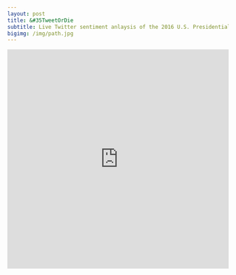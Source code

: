 ```yaml
---
layout: post
title: &#35TweetOrDie
subtitle: Live Twitter sentiment anlaysis of the 2016 U.S. Presidential Candidates
bigimg: /img/path.jpg
---
```


<iframe id="Schwastey" src="http://52.38.152.177:3838/Campaign/" style="border: none; width: 100%; height: 500px" frameborder="0"></iframe>
